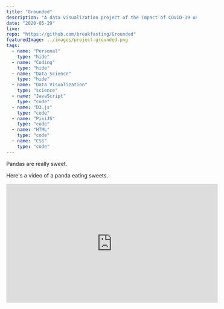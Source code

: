 ```yaml
---
title: "Grounded"
description: "A data visualization project of the impact of COVID-19 on the aviation industry"
date: "2020-05-29"
live: 
repo: "https://github.com/breakfasting/Grounded"
featuredImage: ../images/project-grounded.png
tags:
  - name: "Personal"
    type: "hide"
  - name: "Coding"
    type: "hide"
  - name: "Data Science"
    type: "hide"    
  - name: "Data Visualization"
    type: "science"
  - name: "JavaScript"
    type: "code"
  - name: "D3.js"
    type: "code"
  - name: "PixiJS"
    type: "code"
  - name: "HTML"
    type: "code"
  - name: "CSS"
    type: "code"
---
```


Pandas are really sweet.

Here's a video of a panda eating sweets.

<iframe width="560" height="315" src="https://www.youtube.com/embed/4n0xNbfJLR8" frameborder="0" allowfullscreen></iframe>